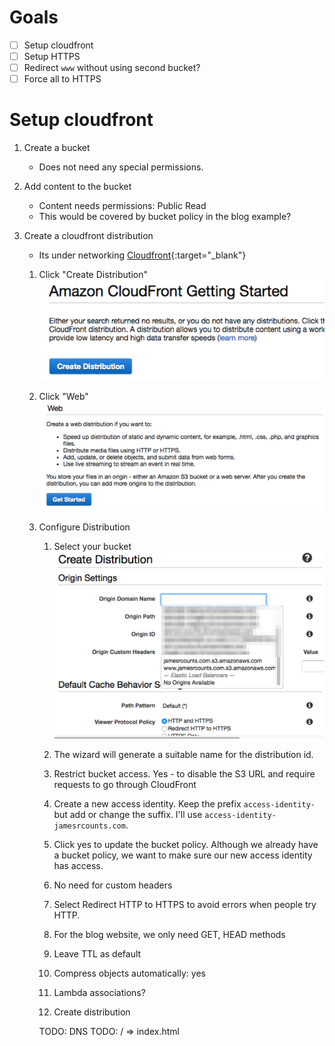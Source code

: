 # Goals

- [ ] Setup cloudfront
- [ ] Setup HTTPS
- [ ] Redirect `www` without using second bucket?
- [ ] Force all to HTTPS

# Setup cloudfront

1. Create a bucket

    * Does not need any special permissions.

1. Add content to the bucket

    * Content needs permissions: Public Read
    * This would be covered by bucket policy in the blog example?

1. Create a cloudfront distribution

    * Its under networking [Cloudfront](https://console.aws.amazon.com/cloudfront/home){:target="_blank"}

    1. Click "Create Distribution" ![Create Distribution](/media/2017/03/17/create-distribution.png)

    1. Click "Web" ![Web Distribution](/media/2017/03/17/web-distribution.png)

    1. Configure Distribution

        1. Select your bucket ![Select Bucket](/media/2017/03/17/select-bucket.png)

        1. The wizard will generate a suitable name for the distribution id.

        1. Restrict bucket access.  Yes - to disable the S3 URL and require requests to go through CloudFront

        1. Create a new access identity.  Keep the prefix `access-identity-` but add or change the suffix.  I'll use `access-identity-jamesrcounts.com`.

        1. Click yes to update the bucket policy.  Although we already have a bucket policy, we want to make sure our new access identity has access.

        1. No need for custom headers

        1. Select Redirect HTTP to HTTPS to avoid errors when people try HTTP.

        1. For the blog website, we only need GET, HEAD methods

        1. Leave TTL as default

        1. Compress objects automatically: yes

        1. Lambda associations?

        1. Create distribution


        TODO: DNS
        TODO: / => index.html
